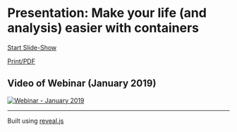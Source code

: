 # Presentation: Make your life (and analysis) easier with containers

[Start Slide-Show](https://julianpistorius.com/presentation-containers-intro/index.html)

[Print/PDF](https://github.com/julianpistorius/presentation-containers-intro/raw/dev/containers-101.pdf)

## Video of Webinar (January 2019)

[![Webinar - January 2019](https://img.youtube.com/vi/2DPIgiJD5QQ/0.jpg)](https://www.youtube.com/watch?v=2DPIgiJD5QQ)

---

Built using [reveal.js](http://revealjs.com/)